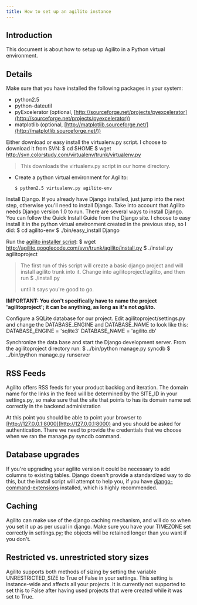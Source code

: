 ```yaml
---
title: How to set up an agilito instance
---
```

## Introduction

This document is about how to setup up Agilito in a Python virtual
environment.

## Details

Make sure that you have installed the following packages in your
system:
-   python2.5
-   python-dateutil
-   pyExcelerator (optional,
    [http://sourceforge.net/projects/pyexcelerator](http://sourceforge.net/projects/pyexcelerator))
-   matplotlib (optional,
    [http://matplotlib.sourceforge.net/](http://matplotlib.sourceforge.net/))

Either download or easy install the virtualenv.py script. I choose
to download it from SVN:
        $ cd $HOME
        $ wget http://svn.colorstudy.com/virtualenv/trunk/virtualenv.py

> This downloads the virtualenv.py script in our home directory.

-   Create a python virtual environment for Agilito:

        $ python2.5 virtualenv.py agilito-env

Install Django. If you already have Django installed, just jump
into the next step, otherwise you'll need to install Django. Take
into account that Agilito needs Django version 1.0 to run. There
are several ways to install Django. You can follow the Quick
Install Guide from the Django site. I choose to easy install it in
the python virtual environment created in the previous step, so I
did:
        $ cd agilito-env
        $ ./bin/easy_install Django

Run the
[agilito installer script](http://agilito.googlecode.com/svn/trunk/agilito/install.py):
        $ wget http://agilito.googlecode.com/svn/trunk/agilito/install.py
        $ ./install.py agilitoproject

> The first run of this script will create a basic django project and
> will install agilito trunk into it. Change into
> agilitoproject/agilito, and then run
>         $ ./install.py
> 
> until it says you're good to go.

**IMPORTANT: You don't specifically have to name the project 'agilitoproject'; it can be anything, as long as it's not *agilito*.**

Configure a SQLite database for our project. Edit
agilitoproject/settings.py and change the DATABASE\_ENGINE and
DATABASE\_NAME to look like this:
          DATABASE_ENGINE = 'sqlite3'
          DATABASE_NAME = 'agilito.db'

Synchronize the data base and start the Django development server.
From the agilitoproject directory run:
        $ ../bin/python manage.py syncdb
        $ ../bin/python manage.py runserver

## RSS Feeds

Agilito offers RSS feeds for your product backlog and iteration.
The domain name for the links in the feed will be determined by the
SITE\_ID in your settings.py, so make sure that the site that
points to has its domain name set correctly in the backend
administration

At this point you should be able to point your browser to
[http://127.0.0.1:8000](http://127.0.0.1:8000) and you should be
asked for authentication. There we need to provide the credentials
that we choose when we ran the manage.py syncdb command.

## Database upgrades

If you're upgrading your agilito version it could be necessary to
add columns to existing tables. Django doesn't provide a
standardized way to do this, but the install script will attempt to
help you, if you have
[django-command-extensions](http://code.google.com/p/django-command-extensions/)
installed, which is highly recommended.

## Caching

Agilito can make use of the django caching mechanism, and will do
so when you set it up as per usual in django. Make sure you have
your TIMEZONE set correctly in settings.py; the objects will be
retained longer than you want if you don't.

## Restricted vs. unrestricted story sizes

Agilito supports both methods of sizing by setting the variable
UNRESTRICTED\_SIZE to True of False in your settings. This setting
is instance-wide and affects all your projects. It is currently not
supported to set this to False after having used projects that were
created while it was set to True.



